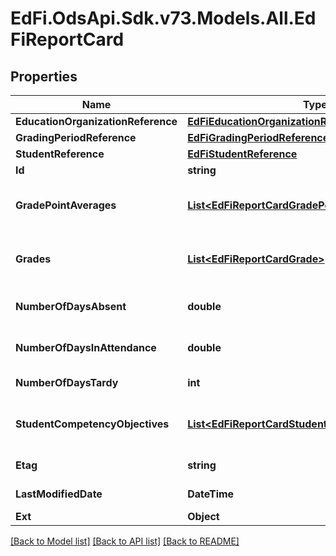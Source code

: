# EdFi.OdsApi.Sdk.v73.Models.All.EdFiReportCard

## Properties

Name | Type | Description | Notes
------------ | ------------- | ------------- | -------------
**EducationOrganizationReference** | [**EdFiEducationOrganizationReference**](EdFiEducationOrganizationReference.md) |  | 
**GradingPeriodReference** | [**EdFiGradingPeriodReference**](EdFiGradingPeriodReference.md) |  | 
**StudentReference** | [**EdFiStudentReference**](EdFiStudentReference.md) |  | 
**Id** | **string** |  | [optional] 
**GradePointAverages** | [**List&lt;EdFiReportCardGradePointAverage&gt;**](EdFiReportCardGradePointAverage.md) | An unordered collection of reportCardGradePointAverages. A measure of average performance for courses taken by an individual. | [optional] 
**Grades** | [**List&lt;EdFiReportCardGrade&gt;**](EdFiReportCardGrade.md) | An unordered collection of reportCardGrades. Grades for the classes attended by the student for this grading period. | [optional] 
**NumberOfDaysAbsent** | **double** | The number of days an individual is absent when school is in session during a given reporting period. | [optional] 
**NumberOfDaysInAttendance** | **double** | The number of days an individual is present when school is in session during a given reporting period. | [optional] 
**NumberOfDaysTardy** | **int** | The number of days an individual is tardy during a given reporting period. | [optional] 
**StudentCompetencyObjectives** | [**List&lt;EdFiReportCardStudentCompetencyObjective&gt;**](EdFiReportCardStudentCompetencyObjective.md) | An unordered collection of reportCardStudentCompetencyObjectives. The student competency evaluations associated for this grading period. | [optional] 
**Etag** | **string** | A unique system-generated value that identifies the version of the resource. | [optional] 
**LastModifiedDate** | **DateTime** | The date and time the resource was last modified. | [optional] 
**Ext** | **Object** | Extensions to the ReportCard entity. | [optional] 

[[Back to Model list]](../../README.md#documentation-for-models) [[Back to API list]](../../README.md#documentation-for-api-endpoints) [[Back to README]](../../README.md)

